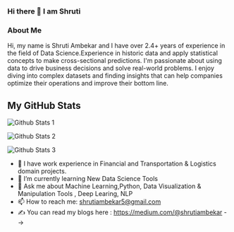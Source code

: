 ### Hi there 👋 I am Shruti 

### About Me

Hi, my name is Shruti Ambekar and I have over 2.4+ years of experience in the field of Data Science.Experience in historic data and apply statistical concepts to make cross-sectional predictions. I'm passionate about using data to drive business decisions and solve real-world problems. I enjoy diving into complex datasets and finding insights that can help companies optimize their operations and improve their bottom line. 


## My GitHub Stats

![Github Stats 1](https://github-readme-streak-stats.herokuapp.com/?user=shruti-222)

![Github Stats 2](https://github-readme-stats.vercel.app/api/top-langs/?username=shruti-222)

![Github Stats 3](https://github-readme-stats.vercel.app/api?username=shruti-222)

- 🔭 I have work experience in Financial and Transportation & Logistics domain projects.
- 🌱 I’m currently learning New Data Science Tools
- 💬 Ask me about Machine Learning,Python, Data Visualization & Manipulation Tools , Deep Learing, NLP
- 📫 How to reach me: shrutiambekar5@gmail.com
- ✍ You can read my blogs here : https://medium.com/@shrutiambekar
-->


<!--
**shruti-222/shruti-222** is a ✨ _special_ ✨ repository because its `README.md` (this file) appears on your GitHub profile.

Here are some ideas to get you started:

- 🔭 I’m currently working on ...
- 🌱 I’m currently learning ...
- 👯 I’m looking to collaborate on ...
- 🤔 I’m looking for help with ...
- 💬 Ask me about ...
- 📫 How to reach me: ...
- 😄 Pronouns: ...
- ⚡ Fun fact: ...
-->
